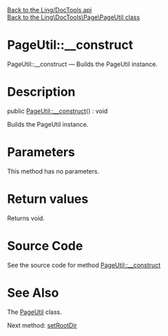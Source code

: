 [Back to the Ling/DocTools api](https://github.com/lingtalfi/DocTools/blob/master/doc/api/Ling/DocTools.md)<br>
[Back to the Ling\DocTools\Page\PageUtil class](https://github.com/lingtalfi/DocTools/blob/master/doc/api/Ling/DocTools/Page/PageUtil.md)


PageUtil::__construct
================



PageUtil::__construct — Builds the PageUtil instance.




Description
================


public [PageUtil::__construct](https://github.com/lingtalfi/DocTools/blob/master/doc/api/Ling/DocTools/Page/PageUtil/__construct.md)() : void




Builds the PageUtil instance.




Parameters
================

This method has no parameters.


Return values
================

Returns void.








Source Code
===========
See the source code for method [PageUtil::__construct](https://github.com/lingtalfi/DocTools/blob/master/Page/PageUtil.php#L50-L55)


See Also
================

The [PageUtil](https://github.com/lingtalfi/DocTools/blob/master/doc/api/Ling/DocTools/Page/PageUtil.md) class.

Next method: [setRootDir](https://github.com/lingtalfi/DocTools/blob/master/doc/api/Ling/DocTools/Page/PageUtil/setRootDir.md)<br>

